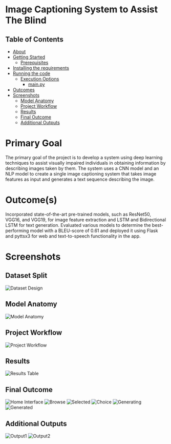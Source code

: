 # Image Captioning System to Assist The Blind

## Table of Contents

+ [About](#about)
+ [Getting Started](#getting_started)
    + [Prerequisites](#prerequisites)
+ [Installing the requirements](#installing)
+ [Running the code](#run_locally)
    + [Execution Options](#execution_options)
        + [main.py](#src_main)
+ [Outcomes](#outcomes)
+ [Screenshots](#outcomes)
    + [Model Anatomy](#model_anatomy)
    + [Project Workflow](#project_workflow)
    + [Results](#results)
    + [Final Outcome](#final_outcome)
    + [Additional Outputs](#additional_outputs)


Primary Goal
============
The primary goal of the project is to develop a system using deep learning techniques to assist visually impaired individuals in obtaining information by describing images taken by them. The system uses a CNN model and an NLP model to create a single image captioning system that takes image features as input and generates a text sequence describing the image.

Outcome(s)
============
Incorporated state-of-the-art pre-trained models, such as ResNet50, VGG16, and VGG19, for image feature extraction and LSTM and Bidirectional LSTM for text generation. Evaluated various models to determine the best-performing model with a BLEU-score of 0.61 and deployed it using Flask and pyttsx3 for web and text-to-speech functionality in the app.

Screenshots
============
Dataset Split
-----------
![Dataset Design](/screenshots/Dataset-design.png)

Model Anatomy
-----------
![Model Anatomy](/screenshots/Model-Anatomy.png)

Project Workflow
-----------
![Project Workflow](/screenshots/Project-workflow.png)

Results
-------
![Results Table](/screenshots/Results.png)


Final Outcome
-----------
![Home Interface](/screenshots/homeint.png)
![Browse](/screenshots/browse.png)
![Selected](/screenshots/selected.png)
![Choice](/screenshots/choice.png)
![Generating](/screenshots/generating.png)
![Generated](/screenshots/generated.png)

Additional Outputs
------------------
![Output1](/screenshots/output1.png)
![Output2](/screenshots/output2.png)

